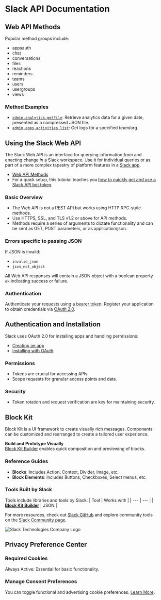 # Slack API Documentation

## Web API Methods

Popular method groups include:
- appsauth
- chat
- conversations
- files
- reactions
- reminders
- teams
- users
- usergroups
- views

### Method Examples
- [`admin.analytics.getFile`](https://api.slack.com/methods/admin.analytics.getFile): Retrieve analytics data for a given date, presented as a compressed JSON file.
- [`admin.apps.activities.list`](https://api.slack.com/methods/admin.apps.activities.list): Get logs for a specified team/org.

## Using the Slack Web API

The Slack Web API is an interface for querying information _from_ and enacting change _in_ a Slack workspace. Use it for individual queries or as part of a more complex tapestry of platform features in a [Slack app](https://api.slack.com/docs/apps).

- [Web API Methods](https://api.slack.com/methods)
- For a quick setup, this tutorial teaches you [how to quickly get and use a Slack API bot token](https://api.slack.com/tutorials/tracks/getting-a-token).

### Basic Overview
- The Web API is not a REST API but works using HTTP RPC-style methods.
- Use HTTPS, SSL, and TLS v1.2 or above for API methods.
- Methods require a series of arguments to dictate functionality and can be sent as GET, POST parameters, or as application/json.

### Errors specific to passing JSON
If JSON is invalid:
- `invalid_json`
- `json_not_object`

All Web API responses will contain a JSON object with a boolean property `ok` indicating success or failure.

### Authentication
Authenticate your requests using a [bearer token](https://api.slack.com/docs/token-types). Register your application to obtain credentials via [OAuth 2.0](https://api.slack.com/authentication/oauth-v2).

## Authentication and Installation

Slack uses OAuth 2.0 for installing apps and handling permissions:
- [Creating an app](https://api.slack.com/authentication/basics)
- [Installing with OAuth](https://api.slack.com/authentication/oauth-v2)

### Permissions
- Tokens are crucial for accessing APIs.
- Scope requests for granular access points and data.

### Security
- Token rotation and request verification are key for maintaining security.

## Block Kit

Block Kit is a UI framework to create visually rich messages. Components can be customized and rearranged to create a tailored user experience.

**Build and Prototype Visually**  
[Block Kit Builder](https://app.slack.com/block-kit-builder) enables quick composition and previewing of blocks.

### Reference Guides
- **Blocks**: Includes Action, Context, Divider, Image, etc.
- **Block Elements**: Includes Buttons, Checkboxes, Select menus, etc.

### Tools Built by Slack

Tools include libraries and tools by Slack:
| Tool | Works with |
| --- | --- |
| [**Block Kit Builder**](https://app.slack.com/block-kit-builder) | JSON |

For more resources, check out [Slack GitHub](https://github.com/slackapi) and explore community tools on the [Slack Community page](https://api.slack.com/community).

![Slack Technologies Company Logo](https://cdn.cookielaw.org/logos/ddb906c9-f57b-40fc-85a1-c8bcbc371b0d/1ce30484-b023-4ff1-a118-3a9dc53fce45/f83dd0bf-3d5c-47ca-b065-8f247adfeacd/rsz_slack_rgb.png)

## Privacy Preference Center

### Required Cookies
Always Active: Essential for basic functionality.

### Manage Consent Preferences
You can toggle functional and advertising cookie preferences. [Learn More](https://slack.com/cookie-policy).
```